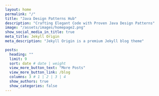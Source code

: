 ```yaml
---
layout: home
permalink: "/"
title: "Java Design Patterns Hub"
description: "Crafting Elegant Code with Proven Java Design Patterns"
image: "/assets/images/homepage2.png"
show_social_media_in_title: true
meta_title: Jekyll Origin
meta_description: "Jekyll Origin is a premium Jekyll blog theme"

posts:
  heading: ""
  limit: 9
  sort: date # date | weight
  view_more_button_text: "More Posts"
  view_more_button_link: /blog
  columns: 3 # 1 | 2 | 3 | 4
  show_authors: true
  show_categories: false
---
```

